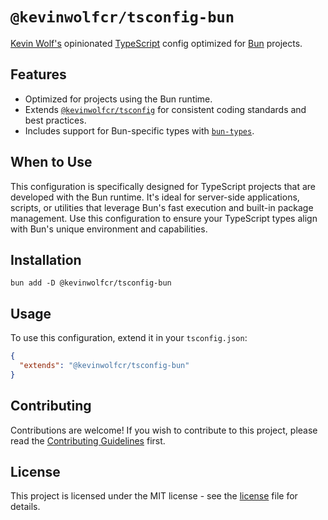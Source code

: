 # `@kevinwolfcr/tsconfig-bun`

[Kevin Wolf's](https://kevinwolf.cr) opinionated [TypeScript](https://typescriptlang.org) config optimized for [Bun](https://bun.sh) projects.

## Features

- Optimized for projects using the Bun runtime.
- Extends [`@kevinwolfcr/tsconfig`](https://npmjs.com/package/@kevinwolfcr/tsconfig) for consistent coding standards and best practices.
- Includes support for Bun-specific types with [`bun-types`](https://npmjs.com/package/bun-types).

## When to Use

This configuration is specifically designed for TypeScript projects that are developed with the Bun runtime. It's ideal for server-side applications, scripts, or utilities that leverage Bun's fast execution and built-in package management. Use this configuration to ensure your TypeScript types align with Bun's unique environment and capabilities.

## Installation

```
bun add -D @kevinwolfcr/tsconfig-bun
```

## Usage

To use this configuration, extend it in your `tsconfig.json`:

```json
{
  "extends": "@kevinwolfcr/tsconfig-bun"
}
```

## Contributing

Contributions are welcome! If you wish to contribute to this project, please read the [Contributing Guidelines](https://github.com/kevinwolfcr/.github/blob/HEAD/contributing.md) first.

## License

This project is licensed under the MIT license - see the [license](../../license) file for details.
